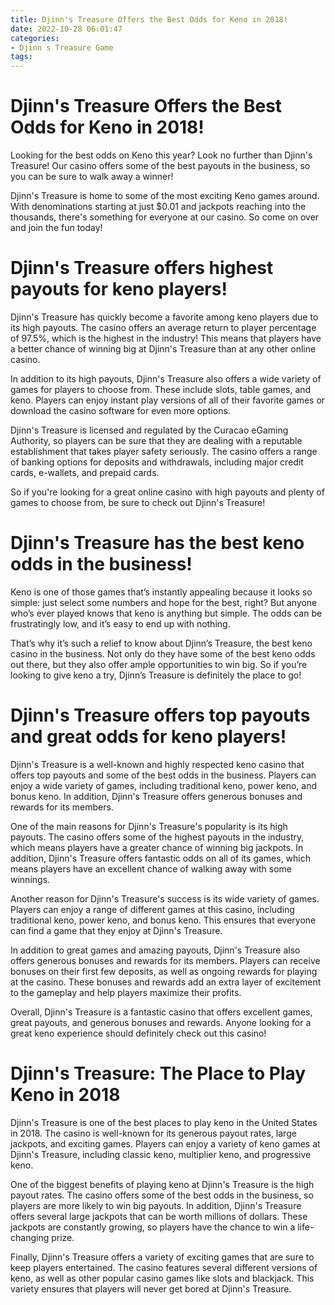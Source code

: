 ```yaml
---
title: Djinn's Treasure Offers the Best Odds for Keno in 2018!
date: 2022-10-28 06:01:47
categories:
- Djinn s Treasure Game
tags:
---
```



#  Djinn's Treasure Offers the Best Odds for Keno in 2018!

Looking for the best odds on Keno this year? Look no further than Djinn's Treasure! Our casino offers some of the best payouts in the business, so you can be sure to walk away a winner!

Djinn's Treasure is home to some of the most exciting Keno games around. With denominations starting at just $0.01 and jackpots reaching into the thousands, there's something for everyone at our casino. So come on over and join the fun today!

#  Djinn's Treasure offers highest payouts for keno players!

Djinn's Treasure has quickly become a favorite among keno players due to its high payouts. The casino offers an average return to player percentage of 97.5%, which is the highest in the industry! This means that players have a better chance of winning big at Djinn's Treasure than at any other online casino.

In addition to its high payouts, Djinn's Treasure also offers a wide variety of games for players to choose from. These include slots, table games, and keno. Players can enjoy instant play versions of all of their favorite games or download the casino software for even more options.

Djinn's Treasure is licensed and regulated by the Curacao eGaming Authority, so players can be sure that they are dealing with a reputable establishment that takes player safety seriously. The casino offers a range of banking options for deposits and withdrawals, including major credit cards, e-wallets, and prepaid cards.

So if you're looking for a great online casino with high payouts and plenty of games to choose from, be sure to check out Djinn's Treasure!

#  Djinn's Treasure has the best keno odds in the business!

Keno is one of those games that’s instantly appealing because it looks so simple: just select some numbers and hope for the best, right? But anyone who’s ever played knows that keno is anything but simple. The odds can be frustratingly low, and it’s easy to end up with nothing.

That’s why it’s such a relief to know about Djinn’s Treasure, the best keno casino in the business. Not only do they have some of the best keno odds out there, but they also offer ample opportunities to win big. So if you’re looking to give keno a try, Djinn’s Treasure is definitely the place to go!

#  Djinn's Treasure offers top payouts and great odds for keno players!

Djinn's Treasure is a well-known and highly respected keno casino that offers top payouts and some of the best odds in the business. Players can enjoy a wide variety of games, including traditional keno, power keno, and bonus keno. In addition, Djinn's Treasure offers generous bonuses and rewards for its members.

One of the main reasons for Djinn's Treasure's popularity is its high payouts. The casino offers some of the highest payouts in the industry, which means players have a greater chance of winning big jackpots. In addition, Djinn's Treasure offers fantastic odds on all of its games, which means players have an excellent chance of walking away with some winnings.

Another reason for Djinn's Treasure's success is its wide variety of games. Players can enjoy a range of different games at this casino, including traditional keno, power keno, and bonus keno. This ensures that everyone can find a game that they enjoy at Djinn's Treasure.

In addition to great games and amazing payouts, Djinn's Treasure also offers generous bonuses and rewards for its members. Players can receive bonuses on their first few deposits, as well as ongoing rewards for playing at the casino. These bonuses and rewards add an extra layer of excitement to the gameplay and help players maximize their profits.

Overall, Djinn's Treasure is a fantastic casino that offers excellent games, great payouts, and generous bonuses and rewards. Anyone looking for a great keno experience should definitely check out this casino!

#  Djinn's Treasure: The Place to Play Keno in 2018

Djinn's Treasure is one of the best places to play keno in the United States in 2018. The casino is well-known for its generous payout rates, large jackpots, and exciting games. Players can enjoy a variety of keno games at Djinn's Treasure, including classic keno, multiplier keno, and progressive keno.

One of the biggest benefits of playing keno at Djinn's Treasure is the high payout rates. The casino offers some of the best odds in the business, so players are more likely to win big payouts. In addition, Djinn's Treasure offers several large jackpots that can be worth millions of dollars. These jackpots are constantly growing, so players have the chance to win a life-changing prize.

Finally, Djinn's Treasure offers a variety of exciting games that are sure to keep players entertained. The casino features several different versions of keno, as well as other popular casino games like slots and blackjack. This variety ensures that players will never get bored at Djinn's Treasure.